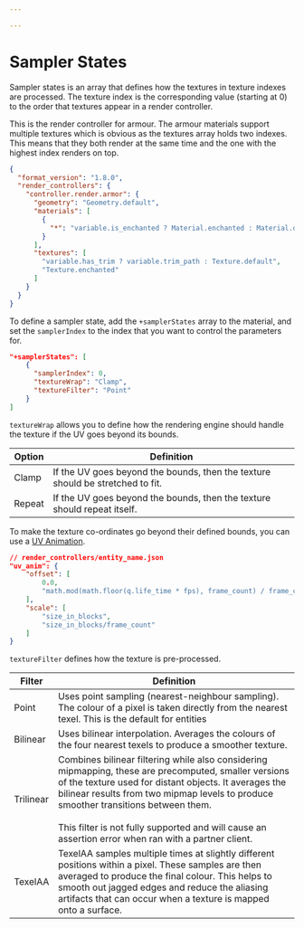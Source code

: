 ```yaml
---

---
```


# Sampler States

Sampler states is an array that defines how the textures in texture indexes are processed. The texture index is the corresponding value (starting at 0) to the order that textures appear in a render controller.  

This is the render controller for armour. The armour materials support multiple textures which is obvious as the textures array holds two indexes. This means that they both render at the same time and the one with the highest index renders on top.

```json title:"armor.render_controllers.json"
{
  "format_version": "1.8.0",
  "render_controllers": {
    "controller.render.armor": {
      "geometry": "Geometry.default",
      "materials": [
        {
          "*": "variable.is_enchanted ? Material.enchanted : Material.default"
        }
      ],
      "textures": [
        "variable.has_trim ? variable.trim_path : Texture.default",
        "Texture.enchanted"
      ]
    }
  }
}
```

To define a sampler state, add the `+samplerStates` array to the material, and set the `samplerIndex` to the index that you want to control the parameters for.

```json
"+samplerStates": [
    {
      "samplerIndex": 0,
      "textureWrap": "Clamp",
      "textureFilter": "Point"
    }
]
```

`textureWrap` allows you to define how the rendering engine should handle the texture if the UV goes beyond its bounds.

| **Option** | **Definition**                                                                 |
| ---------- | ------------------------------------------------------------------------------ |
| Clamp      | If the UV goes beyond the bounds, then the texture should be stretched to fit. |
| Repeat     | If the UV goes beyond the bounds, then the texture should repeat itself.       |

To make the texture co-ordinates go beyond their defined bounds, you can use a [UV Animation](/materials/topics/defines.md#uv-animation).

```json
// render_controllers/entity_name.json
"uv_anim": {
    "offset": [
        0.0,
        "math.mod(math.floor(q.life_time * fps), frame_count) / frame_count"
    ],
    "scale": [
        "size_in_blocks",      
        "size_in_blocks/frame_count"
    ]
}
```

`textureFilter` defines how the texture is pre-processed.

| Filter    | Definition                                                                                                                                                                                                                                                                                                                                                        |
| --------- | ----------------------------------------------------------------------------------------------------------------------------------------------------------------------------------------------------------------------------------------------------------------------------------------------------------------------------------------------------------------- |
| Point     | Uses point sampling (nearest-neighbour sampling). The colour of a pixel is taken directly from the nearest texel. This is the default for entities                                                                                                                                                                                                                |
| Bilinear  | Uses bilinear interpolation. Averages the colours of the four nearest texels to produce a smoother texture.                                                                                                                                                                                                                                                       |
| Trilinear | Combines bilinear filtering while also considering mipmapping, these are precomputed, smaller versions of the texture used for distant objects. It averages the bilinear results from two mipmap levels to produce smoother transitions between them.<br><br>This filter is not fully supported and will cause an assertion error when ran with a partner client. |
| TexelAA   | TexelAA samples multiple times at slightly different positions within a pixel. These samples are then averaged to produce the final colour. This helps to smooth out jagged edges and reduce the aliasing artifacts that can occur when a texture is mapped onto a surface.                                                                                       |

